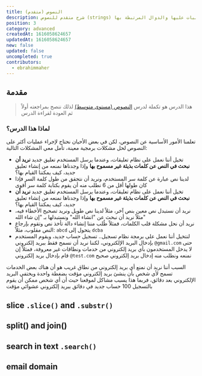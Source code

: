 ```yaml
---
title: النصوص (متقدم)
description: شرح متقدم للنصوص (strings) والعمليات عليها والدوال المرتبطة بها
position: 3
category: advanced
createdAt: 1616058624657
updatedAt: 1616058624657
new: false
updated: false
uncompleted: true
contributors:
  - ebrahimmaher
---
```

## مقدمة
> هذا الدرس هو تكملة لدرس [النصوص (مستوى متوسط)](/tutorials/algorithms/intermediate/strings) لذلك ننصح بمراجعته أولاً ثم العودة لقراءة الدرس

### لماذا هذا الدرس؟
تعلمنا اﻷمور اﻷساسية عن النصوص، لكن في بعض اﻷحيان نحتاج لإجراء عمليات أكثر على النصوص لحل مشكلات برمجية معينة، تأمل معي المشكلات التالية:

- تخيل أننا نعمل على نظام تعليقات، وعندما يرسل المستخدم تعليق جديد **نريد أن نبحث في النص عن كلمات بذيئة غير مسموح بها** وإذا وجدناها نمنعه من إنشاء تعليق جديد، كيف يمكننا القيام بها؟
- لدينا نص عبارة عن كلمة سر المستخدم، ونريد أن نتحقق من طول كلمة السر فإذا كان طولها أقل من 6 نطلب منه أن يقوم بكتابة كلمة سر أقوى
- تخيل أننا نعمل على نظام تعليقات، وعندما يرسل المستخدم تعليق جديد **نريد أن نبحث في النص عن كلمات بذيئة غير مسموح بها** وإذا وجدناها نمنعه من إنشاء تعليق جديد، كيف يمكننا القيام بها؟
- نريد أن نستبدل نص معين بنص آخر، مثلاً لدينا نص طويل ونريد تصحيح اﻷخطاء فيه، مثلاً نريد أن نبحث عن "انشاء الله" ونستبدلها بـ "إن شاء الله"
- نريد أن نحل مشكلة قلب الكلمات، فمثلاً طُلب مننا إنشاء دالة تأخذ نص وتقوم بإرجاع النص مقلوب، مثلاً: `abcd` يتحول إلى `dcba`
- لنتخيل أننا نعمل على برمجة نظام تسجيل.. تسجيل حساب جديد، ويقوم المستخدم بإدخال البريد اﻹلكتروني، لكننا نريد أن نسمح فقط ببريد إلكتروني `@gmail.com` حتى لا يدخل المستخدمون بأي بريد إلكتروني من خدمات ونطاقات غير معروفة، فمثلاً إن قام بإدخال بريد إلكتروني `@test.com` نمنعه ونطلب منه إدخال بريد إلكتروني صحيح

<base-alert type="tip">

السبب أننا نريد أن نمنع أي بريد إلكتروني من نطاق غريب هو أن هناك بعض الخدمات تسمح ﻷي شخص بأن ينشئ بريد إلكتروني مؤقت بضغطة واحدة ويختفي البريد اﻹلكتروني بعد دقائق، فربما هذا يسبب مشاكل لموقعنا حيث أن أي شخص ممكن أن يقوم بالتسجيل 100 حساب جديد في دقائق ببريد إلكتروني عشوائي مؤقت

</base-alert>

<!-- check: https://www.w3schools.com/js/js_string_methods.asp -->
## slice `.slice()` and `.substr()`

## split() and join()
<!-- في بعض لغات البرمجة تكون الدوال التي تسمح لك بإجراء عمليات على النصوص قليلة، لذلك يمكنك تحويل النص إلى مصفوفة ومن هنا نستطيع التحكم كلياً بالنص وإجراء عمليات متقدمة عليه واﻹستفادة بكل مميزات المصفوفات وقوتها في هيكلة البيانات-->


## search in text `.search()`

## email domain
<!-- مناقشة خوارزمية خطأ وخوارزمية صحيحة، الخطأ هي البحث عن "gmail" في النص والصح هي split("@") -->

<!-- 

### مشكلة التحقق من نطاق البريد اﻹلكتروني
تخيل أننا نريد أن نمنع المستخدمين من استخدام أي بريد إلكتروني مجهول، فقط مسموح استخدام `gmail` على سبيل المثال... فنريد أن نكتب دالة تتحقق من البريد اﻹلكتروني ويرجع منها `true` إن كان البريد اﻹلكتروني مسموح به، و `false` إن كان ممنوع..
بالتأكيد سنستخدم الشروط في التحقق، ولكن كيف أساسا نستخرج اسم النطاق "gmail.com" من البريد اﻹلكتروني لنتحقق منه! هنا يأتي دور العمليات على النصوص، وتحليلها!
 -->
